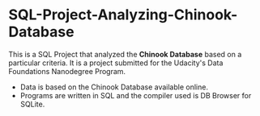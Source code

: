 # SQL-Project-Analyzing-Chinook-Database
This is a SQL Project that analyzed the **Chinook Database** based on a particular criteria. It is a project submitted for the Udacity's Data Foundations Nanodegree Program. 
- Data is based on the Chinook Database available online. 
- Programs are written in SQL and the compiler used is DB Browser for SQLite.
